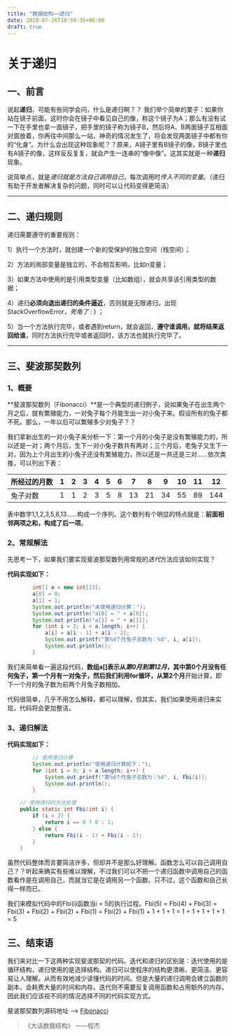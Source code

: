 ```yaml
---
title: "数据结构——递归"
date: 2020-07-26T10:59:35+08:00
draft: true
---
```


# 关于递归

## 一、前言

说起**递归**，可能有些同学会问，什么是递归啊？？ 我们举个简单的栗子：如果你站在镜子前面，这时你会在镜子中看见自己的像，称这个镜子为A；那么有没有试一下在手里也拿一面镜子，把手里的镜子称为镜子B，然后将A、B两面镜子互相面对面放着，你再往中间那么一站，神奇的情况发生了，将会发现两面镜子中都有你的“化身”。为什么会出现这种现象呢？？原来，A镜子里有B镜子的像，B镜子里也有A镜子的像，这样反反复复，就会产生一连串的“像中像”。这其实就是一种**递归**现象。

说简单点，就是*递归就是方法自己调用自己*，每次调用时*传入不同的变量*。（递归有助于开发者解决复杂的问题，同时可以让代码变得更简洁）

---

## 二、递归规则

递归需要遵守的重要规则：

1）执行一个方法时，就创建一个新的受保护的独立空间（栈空间）；

2）方法的局部变量是独立的，不会相互影响，比如n变量；

3）如果方法中使用的是引用类型变量（比如数组），就会共享该引用类型的数据；

4）递归**必须向退出递归的条件逼近**，否则就是无限递归，出现StackOverflowError，*死龟了* : ) ；

5）当一个方法执行完毕，或者遇到return，就会返回，**遵守谁调用，就将结果返回给谁**，同时方法执行完毕或者返回时，该方法也就执行完毕了。

---

## 三、斐波那契数列

### 1、概要

**斐波那契数列（Fibonacci）**是一个典型的递归例子，说如果兔子在出生两个月之后，就有繁殖能力，一对兔子每个月能生出一对小兔子来。假设所有的兔子都不死。那么，一年以后可以繁殖多少对兔子？？

我们拿新出生的一对小兔子来分析一下：第一个月的小兔子是没有繁殖能力的，所以还是一对；两个月后，生下一对小兔子数共有两对；三个月后，老兔子又生下一对，因为上个月出生的小兔子还没有繁殖能力，所以还是一共还是三对……依次类推，可以列出下表：

| 所经过的月数 | 1    | 2    | 3    | 4    | 5    | 6    | 7    | 8    | 9    | 10   | 11   | 12   |
| ------------ | ---- | ---- | ---- | ---- | ---- | ---- | ---- | ---- | ---- | ---- | ---- | ---- |
| 兔子对数     | 1    | 1    | 2    | 3    | 5    | 8    | 13   | 21   | 34   | 55   | 89   | 144  |

表中数字1,1,2,3,5,8,13……构成一个序列。这个数列有个明显的特点就是：**前面相邻两项之和，构成了后一项**。

### 2、常规解法

先思考一下，如果我们要实现斐波那契数列用常规的*迭代*方法应该如何实现？

**代码实现如下：**

```java
        int[] a = new int[13];
        a[0] = 0;
        a[1] = 1;
        System.out.println("未使用递归计算：");
        System.out.println("a[0] = " + a[0]);
        System.out.println("a[1] = " + a[1]);
        for (int i = 2; i < a.length; i++) {
            a[i] = a[i - 1] + a[i - 2];
            System.out.printf("第%d个月兔子总数为：%d", i, a[i]);
            System.out.println();
        }
```

我们来简单看一遍这段代码，**数组a[]**表示从*第0月到第12月*，其中第0个月没有任何兔子，第一个月有一对兔子，然后我们利用for循环，从**第2个月**开始计算，即下一个月的兔子数为前两个月兔子数相加。

代码很简单，几乎不用怎么解释，都可以理解，但其实，我们如果使用递归来实现，代码将会更加整洁。

### 3、递归解法

**代码实现如下：**

```java
        // 使用递归计算
        System.out.println("使用递归计算如下：");
        for (int i = 0; i < a.length; i++) {
            System.out.printf("第%d个月兔子总数为：%d", i, Fbi(i));
            System.out.println();
        }

    // 使用递归的方法处理
    public static int Fbi(int i) {
        if (i < 2) {
            return i == 0 ? 0 : 1;
        } else {
            return Fbi(i - 1) + Fbi(i - 2);
        }
    }
```

虽然代码整体而言要简洁许多，但却并不是那么好理解。函数怎么可以自己调用自己？？听起来确实有些难以理解，不过我们可以不把一个递归函数中调用自己的函数看作是在调用自己，而就当它是在调用另一个函数。只不过，这个函数和自己长得一样而已。

我们来模拟代码中的Fbi(i)函数当i = 5的执行过程。Fbi(5) = Fbi(4) + Fbi(3) = Fbi(3) + Fbi(2) + Fbi(2) + Fbi(1) = Fbi(2) + Fbi(1) + 1 + 1 + 1 = 1 + 1 + 1 + 1 + 1 = 5

## 三、结束语

我们来对比一下这两种实现斐波那契的代码。迭代和递归的区别是：迭代使用的是循环结构，递归使用的是选择结构。递归可以使程序的结构更清晰、更简洁、更容易让人理解。从而有效地减少读懂代码的时间。但是大量的递归调用会建立函数的副本，会耗费大量的时间和内存。迭代则不需要反复调用函数和占用额外的内存。因此我们应该视不同的情况选择不同的代码实现方式。

斐波那契数列源码地址 ——> [Fibonacci](https://github.com/QuakeWang/DataStructes/blob/master/src/com/quake/recursion/Fibonacci.java)

>    《大话数据结构》 ——程杰



